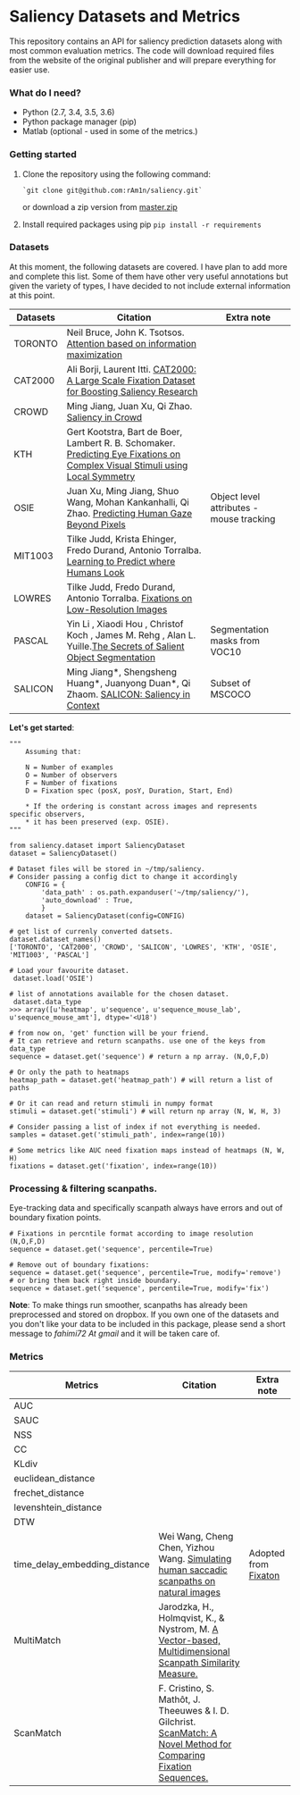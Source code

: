 # Saliency Datasets and Metrics 


This repository contains an API for saliency prediction datasets along with most common evaluation metrics. The code will download required files from the website of the original publisher and will prepare everything for easier use. 

### **What do I need?** 
 -   Python (2.7, 3.4, 3.5, 3.6)
 -   Python package manager (pip)
 -   Matlab (optional - used in some of the metrics.)


### **Getting started**

 1. Clone the repository using the following command:

		`git clone git@github.com:rAm1n/saliency.git`

	or download a zip version from [master.zip](https://github.com/rAm1n/saliency/archive/master.zip)
2. Install required packages using pip
             `pip install -r requirements`

### **Datasets**

At this moment, the following datasets are covered. I have plan to add more and complete this list. Some of them have other very useful annotations but given the variety of  types, I have decided to not include external information at this point.

|         Datasets       |Citation                          |Extra note                         |
|----------------|-------------------------------|-----------------------------|
|TORONTO|Neil Bruce, John K. Tsotsos. [Attention based on information maximization ](http://journalofvision.org/7/9/950/)            |           |
|CAT2000          |Ali Borji, Laurent Itti. [CAT2000: A Large Scale Fixation Dataset for Boosting Saliency Research ](http://arxiv.org/abs/1505.03581)            ||
|CROWD          |Ming Jiang, Juan Xu, Qi Zhao. [Saliency in Crowd ](http://www.ece.nus.edu.sg/stfpage/eleqiz/publications/pdf/crowd_eccv14.pdf)            |            |
|KTH          |Gert Kootstra, Bart de Boer, Lambert R. B. Schomaker. [Predicting Eye Fixations on Complex Visual Stimuli using Local Symmetry ](http://www.csc.kth.se/~kootstra/index.php?item=602&menu=&file=http://dx.doi.org/10.1007/s12559-010-9089-5)            |            |
|OSIE          |Juan Xu, Ming Jiang, Shuo Wang, Mohan Kankanhalli, Qi Zhao. [Predicting Human Gaze Beyond Pixels](http://www.ece.nus.edu.sg/stfpage/eleqiz/publications/pdf/saliency_jov14.pdf)            |Object level attributes - mouse tracking          |
|MIT1003          |Tilke Judd, Krista Ehinger, Fredo Durand, Antonio Torralba. [Learning to Predict where Humans Look](http://people.csail.mit.edu/tjudd/WherePeopleLook/Docs/wherepeoplelook.pdf)            |            |
|LOWRES          |Tilke Judd, Fredo Durand, Antonio Torralba. [Fixations on Low-Resolution Images](http://www.journalofvision.org/content/11/4/14.full.pdf+html)            |           |
|PASCAL          |Yin Li , Xiaodi Hou , Christof Koch , James M. Rehg , Alan L. Yuille.[The Secrets of Salient Object Segmentation](http://openaccess.thecvf.com/content_cvpr_2014/papers/Li_The_Secrets_of_2014_CVPR_paper.pdf)            |Segmentation masks from VOC10            |
|SALICON          |Ming Jiang*, Shengsheng Huang*, Juanyong Duan*, Qi Zhaom. [SALICON: Saliency in Context](http://www-users.cs.umn.edu/~qzhao/publications/pdf/salicon_cvpr15.pdf) |Subset of MSCOCO          |



**Let's get started**:


	"""
		Assuming that:
			
		N = Number of examples
		O = Number of observers
		F = Number of fixations
		D = Fixation spec (posX, posY, Duration, Start, End)

		* If the ordering is constant across images and represents specific observers,
		* it has been preserved (exp. OSIE).
	"""
	
    from saliency.dataset import SaliencyDataset 
    dataset = SaliencyDataset() 
    
	# Dataset files will be stored in ~/tmp/saliency.  
	# Consider passing a config dict to change it accordingly 
		CONFIG = {
			'data_path' : os.path.expanduser('~/tmp/saliency/'),
			'auto_download' : True,
			}
		dataset = SaliencyDataset(config=CONFIG) 
	
	# get list of currenly converted datsets.
	dataset.dataset_names()
	['TORONTO', 'CAT2000', 'CROWD', 'SALICON', 'LOWRES', 'KTH', 'OSIE', 'MIT1003', 'PASCAL']
	
	# Load your favourite dataset.
   	 dataset.load('OSIE')

	# list of annotations available for the chosen dataset.
	 dataset.data_type
	>>> array([u'heatmap', u'sequence', u'sequence_mouse_lab', u'sequence_mouse_amt'], dtype='<U18')

	# from now on, 'get' function will be your friend.
	# It can retrieve and return scanpaths. use one of the keys from data_type
	sequence = dataset.get('sequence') # return a np array. (N,O,F,D)
	
	# Or only the path to heatmaps 
	heatmap_path = dataset.get('heatmap_path') # will return a list of paths
	
	# Or it can read and return stimuli in numpy format
	stimuli = dataset.get('stimuli') # will return np array (N, W, H, 3)
	
	# Consider passing a list of index if not everything is needed.
	samples = dataset.get('stimuli_path', index=range(10))
	
	# Some metrics like AUC need fixation maps instead of heatmaps (N, W, H)
	fixations = dataset.get('fixation', index=range(10))

		


### **Processing & filtering scanpaths.**

Eye-tracking data and specifically scanpath always have errors and out of boundary fixation points.
	
    # Fixations in percntile format according to image resolution (N,O,F,D)
    sequence = dataset.get('sequence', percentile=True) 
    
	# Remove out of boundary fixations:
	sequence = dataset.get('sequence', percentile=True, modify='remove') 
	# or bring them back right inside boundary.
	sequence = dataset.get('sequence', percentile=True, modify='fix') 

    
**Note**: To make things run smoother, scanpaths has already been preprocessed and stored on dropbox. If you own one of the datasets and you don't like your data to be included in this package, please send a short message to  *fahimi72 At gmail* and it will be taken care of.



### **Metrics**

 


|         Metrics       |Citation                          |Extra note                         |
|----------------|-------------------------------|-----------------------------|
|AUC | |           |
|SAUC  |  ||
|NSS          |  |            |
|CC          |  |            |
|KLdiv          | |     |
|euclidean_distance          |            |           |
|frechet_distance          || |
|levenshtein_distance          || |
|DTW          | |  |
|time_delay_embedding_distance          |Wei Wang, Cheng Chen, Yizhou Wang. [Simulating human saccadic scanpaths on natural images](https://ieeexplore.ieee.org/document/5995423/) | Adopted from [Fixaton](https://github.com/dariozanca/FixaTons)|
MultiMatch          |Jarodzka, H., Holmqvist, K., & Nystrom, M. [A Vector-based, Multidimensional Scanpath Similarity Measure.](https://dl.acm.org/citation.cfm?id=1743718)| |   
|ScanMatch          | F. Cristino, S. Mathôt, J. Theeuwes & I. D. Gilchrist. [ScanMatch: A Novel Method for Comparing Fixation Sequences.](https://seis.bristol.ac.uk/~psidg/ScanMatch/CMTG2010.pdf) | |
